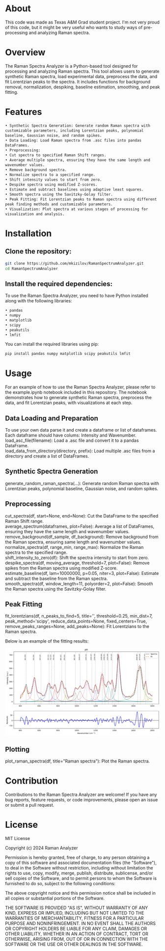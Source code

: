 # About
This code was made as Texas A&M Grad student project. I'm not very proud of this code, but it might be very useful who wants to study ways of pre-processing and analyzing Raman spectra.

# Overview
The Raman Spectra Analyzer is a Python-based tool designed for processing and analyzing Raman spectra. This tool allows users to generate synthetic Raman spectra, load experimental data, preprocess the data, and fit Lorentzian peaks to the spectra. It includes functions for background removal, normalization, despiking, baseline estimation, smoothing, and peak fitting.

# Features
	• Synthetic Spectra Generation: Generate random Raman spectra with customizable parameters, including Lorentzian peaks, polynomial baseline, Gaussian noise, and random spikes.
	• Data Loading: Load Raman spectra from .asc files into pandas DataFrames.
	• Preprocessing:
	• Cut spectra to specified Raman Shift ranges.
	• Average multiple spectra, ensuring they have the same length and wavenumber values.
	• Remove background spectra.
	• Normalize spectra to a specified range.
	• Shift intensity values to start from zero.
	• Despike spectra using modified Z-scores.
	• Estimate and subtract baselines using adaptive least squares.
	• Smooth spectra using the Savitzky-Golay filter.
	• Peak Fitting: Fit Lorentzian peaks to Raman spectra using different peak finding methods and customizable parameters.
	• Visualization: Plot spectra at various stages of processing for visualization and analysis.


# Installation
## Clone the repository:
```bash
git clone https://github.com/mkizilov/RamanSpectrumAnalyzer.git
cd RamanSpectrumAnalyzer
```
## Install the required dependencies:
To use the Raman Spectra Analyzer, you need to have Python installed along with the following libraries:

	• pandas
	• numpy
	• matplotlib
	• scipy
	• peakutils
	• lmfit
You can install the required libraries using pip:
```bash
pip install pandas numpy matplotlib scipy peakutils lmfit
```

# Usage
For an example of how to use the Raman Spectra Analyzer, please refer to the example.ipynb notebook included in this repository. The notebook demonstrates how to generate synthetic Raman spectra, preprocess the data, and fit Lorentzian peaks, with visualizations at each step.  

## Data Loading and Preparation
To use your own data parse it and create a dataframe or list of dataframes. Each dataframe should have colums: Intensity and Wavenumber.
load_asc_file(filename): Load a .asc file and convert it to a pandas DataFrame.  
load_data_from_directory(directory, prefix): Load multiple .asc files from a directory and create a list of DataFrames.  

## Synthetic Spectra Generation
generate_random_raman_spectra(...): Generate random Raman spectra with Lorentzian peaks, polynomial baseline, Gaussian noise, and random spikes.  

## Preprocessing
cut_spectra(df, start=None, end=None): Cut the DataFrame to the specified Raman Shift range.  
average_spectrum(dataframes, plot=False): Average a list of DataFrames, ensuring they have the same length and wavenumber values.  
remove_background(df_sample, df_background): Remove background from the Raman spectra, ensuring same length and wavenumber values.  
normalize_spectra(df, range_min, range_max): Normalize the Raman spectra to the specified range.  
shift_intensity_to_zero(df): Shift the spectra intensity to start from zero.  
despike_spectra(df, moving_average, threshold=7, plot=False): Remove spikes from the Raman spectra using modified Z-score.  
estimate_baseline(df, lam=10000000, p=0.05, niter=3, plot=False): Estimate and subtract the baseline from the Raman spectra.  
smooth_spectra(df, window_length=11, polyorder=2, plot=False): Smooth the Raman spectra using the Savitzky-Golay filter.  

## Peak Fitting
fit_lorentzians(df, n_peaks_to_find=5, title='', threshold=0.25, min_dist=7, peak_method='scipy', reduce_data_points=None, fixed_centers=True, remove_peaks_ranges=None, add_peaks=None): Fit Lorentzians to the Raman spectra.  

Below is an example of the fitting results:  

![Fitting Results](./fit.png)

## Plotting
plot_raman_spectra(df, title="Raman spectra"): Plot the Raman spectra.  

# Contribution
Contributions to the Raman Spectra Analyzer are welcome! If you have any bug reports, feature requests, or code improvements, please open an issue or submit a pull request.  

# License

MIT License

Copyright (c) 2024 Raman Analyzer

Permission is hereby granted, free of charge, to any person obtaining a copy
of this software and associated documentation files (the "Software"), to deal
in the Software without restriction, including without limitation the rights
to use, copy, modify, merge, publish, distribute, sublicense, and/or sell
copies of the Software, and to permit persons to whom the Software is
furnished to do so, subject to the following conditions:

The above copyright notice and this permission notice shall be included in all
copies or substantial portions of the Software.

THE SOFTWARE IS PROVIDED "AS IS", WITHOUT WARRANTY OF ANY KIND, EXPRESS OR
IMPLIED, INCLUDING BUT NOT LIMITED TO THE WARRANTIES OF MERCHANTABILITY,
FITNESS FOR A PARTICULAR PURPOSE AND NONINFRINGEMENT. IN NO EVENT SHALL THE
AUTHORS OR COPYRIGHT HOLDERS BE LIABLE FOR ANY CLAIM, DAMAGES OR OTHER
LIABILITY, WHETHER IN AN ACTION OF CONTRACT, TORT OR OTHERWISE, ARISING FROM,
OUT OF OR IN CONNECTION WITH THE SOFTWARE OR THE USE OR OTHER DEALINGS IN THE
SOFTWARE.